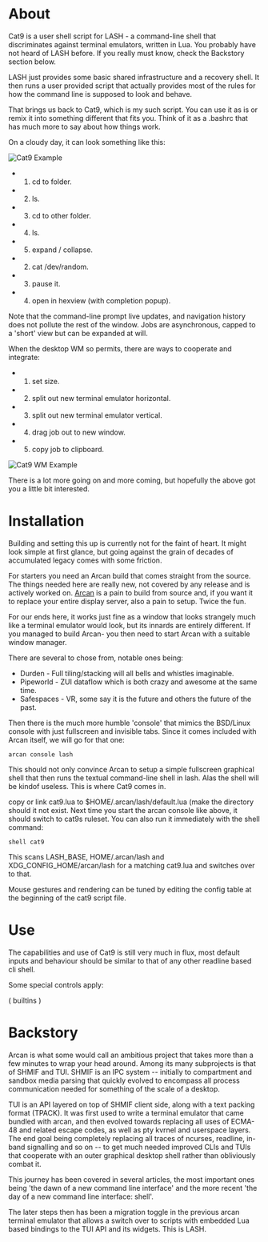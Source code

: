 About
=====

Cat9 is a user shell script for LASH - a command-line shell that discriminates
against terminal emulators, written in Lua. You probably have not heard of LASH
before. If you really must know, check the Backstory section below.

LASH just provides some basic shared infrastructure and a recovery shell. It
then runs a user provided script that actually provides most of the rules for
how the command line is supposed to look and behave.

That brings us back to Cat9, which is my such script. You can use it as is or
remix it into something different that fits you. Think of it as a .bashrc that
has much more to say about how things work.

On a cloudy day, it can look something like this:

![Cat9 Example](demo.gif)

 - 1. cd to folder.
 - 2. ls.
 - 3. cd to other folder.
 - 4. ls.
 - 5. expand / collapse.
 - 2. cat /dev/random.
 - 3. pause it.
 - 4. open in hexview (with completion popup).

Note that the command-line prompt live updates, and navigation history does not
pollute the rest of the window. Jobs are asynchronous, capped to a 'short' view
but can be expanded at will.

When the desktop WM so permits, there are ways to cooperate and integrate:

 - 1. set size.
 - 2. split out new terminal emulator horizontal.
 - 3. split out new terminal emulator vertical.
 - 4. drag job out to new window.
 - 5. copy job to clipboard.

![Cat9 WM Example](demo_wm.gif)

There is a lot more going on and more coming, but hopefully the above got you a
little bit interested.

Installation
==================

Building and setting this up is currently not for the faint of heart. It might
look simple at first glance, but going against the grain of decades of
accumulated legacy comes with some friction.

For starters you need an Arcan build that comes straight from the source. The
things needed here are really new, not covered by any release and is actively
worked on. [Arcan](https://github.com/letoram/arcan) is a pain to build from
source and, if you want it to replace your entire display server, also a pain
to setup. Twice the fun.

For our ends here, it works just fine as a window that looks strangely much
like a terminal emulator would look, but its innards are entirely different. If
you managed to build Arcan- you then need to start Arcan with a suitable window
manager.

There are several to chose from, notable ones being:

 * Durden - Full tiling/stacking will all bells and whistles imaginable.
 * Pipeworld - ZUI dataflow which is both crazy and awesome at the same time.
 * Safespaces - VR, some say it is the future and others the future of the past.

Then there is the much more humble 'console' that mimics the BSD/Linux console
with just fullscreen and invisible tabs. Since it comes included with Arcan
itself, we will go for that one:

    arcan console lash

This should not only convince Arcan to setup a simple fullscreen graphical
shell that then runs the textual command-line shell in lash. Alas the shell
will be kindof useless. This is where Cat9 comes in.

copy or link cat9.lua to $HOME/.arcan/lash/default.lua (make the directory
should it not exist. Next time you start the arcan console like above, it
should switch to cat9s ruleset. You can also run it immediately with the
shell command:

    shell cat9

This scans LASH\_BASE, HOME/.arcan/lash and XDG\_CONFIG\_HOME/arcan/lash
for a matching cat9.lua and switches over to that.

Mouse gestures and rendering can be tuned by editing the config table at the
beginning of the cat9 script file.

Use
===

The capabilities and use of Cat9 is still very much in flux, most default
inputs and behaviour should be similar to that of any other readline based cli
shell.

Some special controls apply:

 ( builtins )

Backstory
=========

Arcan is what some would call an ambitious project that takes more than a few
minutes to wrap your head around. Among its many subprojects is that of SHMIF
and TUI. SHMIF is an IPC system -- initially to compartment and sandbox media
parsing that quickly evolved to encompass all process communication needed for
something of the scale of a desktop.

TUI is an API layered on top of SHMIF client side, along with a text packing
format (TPACK). It was first used to write a terminal emulator that came
bundled with arcan, and then evolved towards replacing all uses of ECMA-48 and
related escape codes, as well as pty kvrnel and userspace layers. The end goal
being completely replacing all traces of ncurses, readline, in-band signalling
and so on -- to get much needed improved CLIs and TUIs that cooperate with an
outer graphical desktop shell rather than obliviously combat it.

This journey has been covered in several articles, the most important ones
being 'the dawn of a new command line interface' and the more recent 'the day
of a new command line interface: shell'.

The later steps then has been a migration toggle in the previous arcan terminal
emulator that allows a switch over to scripts with embedded Lua based bindings
to the TUI API and its widgets. This is LASH.
